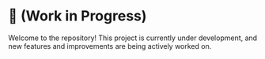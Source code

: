 # 🚧 (Work in Progress)
Welcome to the repository! This project is currently under development, and new features and improvements are being actively worked on.